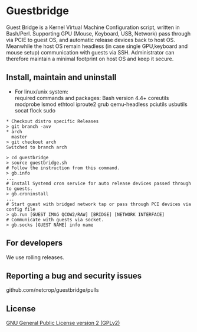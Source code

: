 # Guestbridge
Guest Bridge is a Kernel Virtual Machine Configuration script, written in Bash/Perl.
Supporting GPU (Mouse, Keyboard, USB, Network) pass through via PCIE to guest OS,
and automatic release devices back to host OS.
Meanwhile the host OS remain headless (in case single GPU,keyboard and mouse setup) communication with guests via SSH.
Administrator can therefore maintain a minimal footprint on host OS and keep it secure.

## Install, maintain and uninstall

* For linux/unix system:  
required commands and packages:
Bash version 4.4+
coreutils
modprobe
lsmod
ethtool
iproute2
grub
qemu-headless
pciutils
usbutils
socat
flock
sudo
```
* Checkout distro specific Releases
> git branch -avv
* arch
  master
> git checkout arch
Switched to branch arch

> cd guestbridge
> source guestbridge.sh
# Follow the instruction from this command.
> gb.info
...
# Install Systemd cron service for auto release devices passed through to guests.
> gb.croninstall
...
# Start guest with bridged network tap or pass through PCI devices via config file
> gb.run [GUEST IMAG QCOW2/RAW] [BRIDGE] [NETWORK INTERFACE]
# Communicate with guests via socket.
> gb.socks [GUEST NAME] info name
```

## For developers

We use rolling releases.

## Reporting a bug and security issues

github.com/netcrop/guestbridge/pulls

## License

[GNU General Public License version 2 (GPLv2)](https://github.com/netcrop/guestbridge/blob/master/LICENSE)
